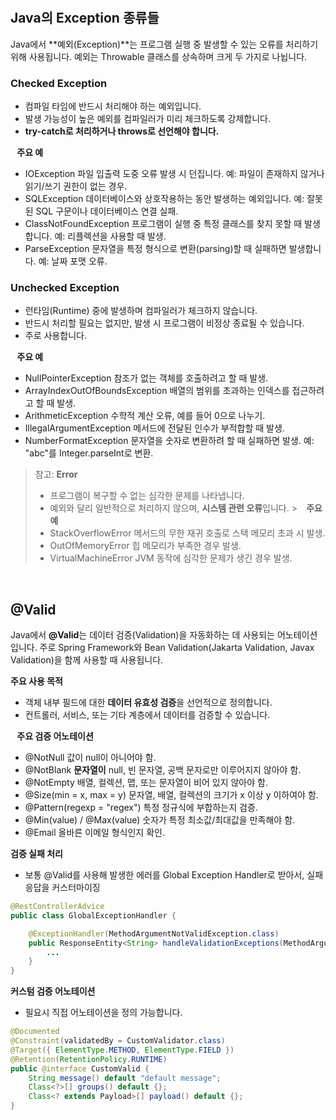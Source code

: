 # 

## Java의 Exception 종류들

Java에서 **예외(Exception)**는 프로그램 실행 중 발생할 수 있는 오류를 처리하기 위해 사용됩니다. 예외는 Throwable 클래스를 상속하며 크게 두 가지로 나뉩니다.

### **Checked Exception**
* 컴파일 타임에 반드시 처리해야 하는 예외입니다.
* 발생 가능성이 높은 예외를 컴파일러가 미리 체크하도록 강제합니다.
* **try-catch로 처리하거나 throws로 선언해야 합니다.**

⠀**주요 예**
* IOException 파일 입출력 도중 오류 발생 시 던집니다. 예: 파일이 존재하지 않거나 읽기/쓰기 권한이 없는 경우.
* SQLException 데이터베이스와 상호작용하는 동안 발생하는 예외입니다. 예: 잘못된 SQL 구문이나 데이터베이스 연결 실패.
* ClassNotFoundException 프로그램이 실행 중 특정 클래스를 찾지 못할 때 발생합니다. 예: 리플렉션을 사용할 때 발생.
* ParseException 문자열을 특정 형식으로 변환(parsing)할 때 실패하면 발생합니다. 예: 날짜 포맷 오류.


### **Unchecked Exception**
* 런타임(Runtime) 중에 발생하며 컴파일러가 체크하지 않습니다.
* 반드시 처리할 필요는 없지만, 발생 시 프로그램이 비정상 종료될 수 있습니다.
* 주로 사용합니다.

⠀**주요 예**
* NullPointerException 참조가 없는 객체를 호출하려고 할 때 발생.
* ArrayIndexOutOfBoundsException 배열의 범위를 초과하는 인덱스를 접근하려고 할 때 발생.
* ArithmeticException 수학적 계산 오류, 예를 들어 0으로 나누기.
* IllegalArgumentException 메서드에 전달된 인수가 부적합할 때 발생.
* NumberFormatException 문자열을 숫자로 변환하려 할 때 실패하면 발생. 예: "abc"를 Integer.parseInt로 변환.


> 참고: **Error**
> * 프로그램이 복구할 수 없는 심각한 문제를 나타냅니다.
> * 예외와 달리 일반적으로 처리하지 않으며, **시스템 관련 오류**입니다.
    > ⠀**주요 예**
> * StackOverflowError 메서드의 무한 재귀 호출로 스택 메모리 초과 시 발생.
> * OutOfMemoryError 힙 메모리가 부족한 경우 발생.
> * VirtualMachineError JVM 동작에 심각한 문제가 생긴 경우 발생.

⠀
## @Valid
Java에서 **@Valid**는 데이터 검증(Validation)을 자동화하는 데 사용되는 어노테이션입니다. 주로 Spring Framework와 Bean Validation(Jakarta Validation, Javax Validation)을 함께 사용할 때 사용됩니다.

**주요 사용 목적**
* 객체 내부 필드에 대한 **데이터 유효성 검증**을 선언적으로 정의합니다.
* 컨트롤러, 서비스, 또는 기타 계층에서 데이터를 검증할 수 있습니다.

⠀**주요 검증 어노테이션**
* @NotNull 값이 null이 아니어야 함.
* @NotBlank **문자열이** null, 빈 문자열, 공백 문자로만 이루어지지 않아야 함.
* @NotEmpty 배열, 컬렉션, 맵, 또는 문자열이 비어 있지 않아야 함.
* @Size(min = x, max = y) 문자열, 배열, 컬렉션의 크기가 x 이상 y 이하여야 함.
* @Pattern(regexp = "regex") 특정 정규식에 부합하는지 검증.
* @Min(value) / @Max(value) 숫자가 특정 최소값/최대값을 만족해야 함.
* @Email 올바른 이메일 형식인지 확인.

**검증 실패 처리**
* 보통 @Valid를 사용해 발생한 에러를 Global Exception Handler로 받아서, 실패 응답을 커스터마이징

```java
@RestControllerAdvice
public class GlobalExceptionHandler {

    @ExceptionHandler(MethodArgumentNotValidException.class)
    public ResponseEntity<String> handleValidationExceptions(MethodArgumentNotValidException ex) {
		...
    }
}

```


**커스텀 검증 어노테이션**
* 필요시 직접 어노테이션을 정의 가능합니다.

```java
@Documented
@Constraint(validatedBy = CustomValidator.class)
@Target({ ElementType.METHOD, ElementType.FIELD })
@Retention(RetentionPolicy.RUNTIME)
public @interface CustomValid {
    String message() default "default message";
    Class<?>[] groups() default {};
    Class<? extends Payload>[] payload() default {};
}

```

⠀

